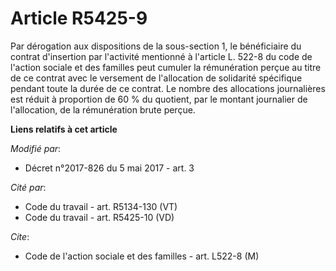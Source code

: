 # Article R5425-9

Par dérogation aux dispositions de la sous-section 1, le bénéficiaire du contrat d'insertion par l'activité mentionné à
l'article L. 522-8 du code de l'action sociale et des familles peut cumuler la rémunération perçue au titre de ce contrat
avec le versement de l'allocation de solidarité spécifique pendant toute la durée de ce contrat. Le nombre des allocations
journalières est réduit à proportion de 60 % du quotient, par le montant journalier de l'allocation, de la rémunération brute
perçue.

**Liens relatifs à cet article**

_Modifié par_:

  - Décret n°2017-826 du 5 mai 2017 - art. 3

_Cité par_:

  - Code du travail - art. R5134-130 (VT)
  - Code du travail - art. R5425-10 (VD)

_Cite_:

  - Code de l'action sociale et des familles - art. L522-8 (M)
